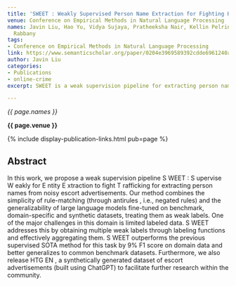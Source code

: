 ```yaml
---
title: 'SWEET : Weakly Supervised Person Name Extraction for Fighting Human Trafficking'
venue: Conference on Empirical Methods in Natural Language Processing
names: Javin Liu, Hao Yu, Vidya Sujaya, Pratheeksha Nair, Kellin Pelrine, Reihaneh
  Rabbany
tags:
- Conference on Empirical Methods in Natural Language Processing
link: https://www.semanticscholar.org/paper/0204e3969589392cdde6961240a994adf39426fe
author: Javin Liu
categories: 
- Publications
- online-crime
excerpt: SWEET is a weak supervision pipeline for extracting person names from noisy escort ads, addressing the challenge of limited labeled data. SWEET combines rule-matching with fine-tuned large language models as weak labels, effectively aggregating them. Additionally, the HTGEN synthetic dataset is released to support further research in this domain.

---
```


*{{ page.names }}*

**{{ page.venue }}**

{% include display-publication-links.html pub=page %}

## Abstract

In this work, we propose a weak supervision pipeline S WEET : S upervise W eakly for E ntity E xtraction to fight T rafficking for extracting person names from noisy escort advertisements. Our method combines the simplicity of rule-matching (through antirules , i.e., negated rules) and the generalizability of large language models fine-tuned on benchmark, domain-specific and synthetic datasets, treating them as weak labels. One of the major challenges in this domain is limited labeled data. S WEET addresses this by obtaining multiple weak labels through labeling functions and effectively aggregating them. S WEET outperforms the previous supervised SOTA method for this task by 9% F1 score on domain data and better generalizes to common benchmark datasets. Furthermore, we also release HTG EN , a synthetically generated dataset of escort advertisements (built using ChatGPT) to facilitate further research within the community.